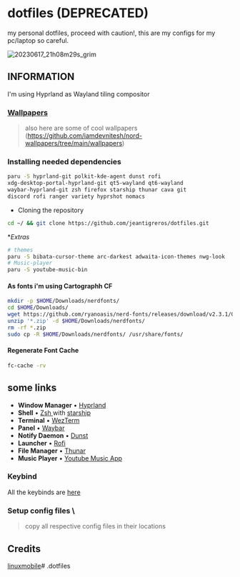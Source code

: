 # dotfiles (DEPRECATED)
my personal dotfiles, proceed with caution!, this are my configs for my pc/laptop so careful.

![20230617_21h08m29s_grim](https://github.com/jeantigreros/dotfiles/assets/85091862/58caad8c-39fb-443d-b966-c9f3856799d3)

## INFORMATION

I'm using Hyprland as Wayland tiling compositor

### [Wallpapers](https://github.com/jeantigreros/dotfiles/tree/50bd571c740f591466165548e66222e18b5147dd/wallpapers)
> also here are some of cool wallpapers (https://github.com/iamdevnitesh/nord-wallpapers/tree/main/wallpapers)

### Installing needed dependencies
```sh
paru -S hyprland-git polkit-kde-agent dunst rofi
xdg-desktop-portal-hyprland-git qt5-wayland qt6-wayland
waybar-hyprland-git zsh firefox starship thunar cava git
discord rofi ranger variety hyprshot nomacs
```
- Cloning the repository
```sh
cd ~/ && git clone https://github.com/jeantigreros/dotfiles.git
```

**Extras*
```sh
# themes
paru -S bibata-cursor-theme arc-darkest adwaita-icon-themes nwg-look
# Music-player
paru -S youtube-music-bin
```

#### As fonts i'm  using Cartographh CF
```sh
mkdir -p $HOME/Downloads/nerdfonts/
cd $HOME/Downloads/
wget https://github.com/ryanoasis/nerd-fonts/releases/download/v2.3.1/CascadiaCode.zip
unzip '*.zip' -d $HOME/Downloads/nerdfonts/
rm -rf *.zip
sudo cp -R $HOME/Downloads/nerdfonts/ /usr/share/fonts/
```
#### Regenerate Font Cache
```sh
fc-cache -rv
```

## some links

* **Window Manager** • [Hyprland ](https://github.com/hyprwm/Hyprland)
* **Shell** • [Zsh ](https://www.zsh.org) with [starship](https://github.com/starship/starship)
* **Terminal** • [WezTerm ](https://github.com/wez/wezterm) 
* **Panel** • [Waybar](https://aur.archlinux.org/packages/waybar-hyprland-git) 
* **Notify Daemon** • [Dunst ](https://github.com/dunst-project/dunst)
* **Launcher** • [Rofi ](https://github.com/davatorium/rofi) 
* **File Manager** • [Thunar](https://github.com/xfce-mirror/thunar)
* **Music Player** • [Youtube Music App ](https://github.com/th-ch/youtube-music)

### Keybind

All the keybinds are [here](https://github.com/jeantigreros/dotfiles/blob/5b56554a9f50bbdf70ca340186558b6384c67ee0/hypr/cheatsheet.md)

### **Setup config files** \
> copy all respective config files in their locations

## Credits

[linuxmobile](https://github.com/linuxmobile/hyprland-dots)# .dotfiles
